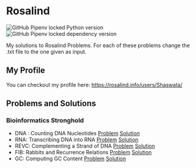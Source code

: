# Rosalind 
![GitHub Pipenv locked Python version](https://img.shields.io/github/pipenv/locked/python-version/ShaswataRoy/Rosalind)
![GitHub Pipenv locked dependency version](https://img.shields.io/github/pipenv/locked/dependency-version/ShaswataRoy/Rosalind/biopython)

My solutions to Rosalind Problems. For each of these problems change the .txt file to the one given as input.


## My Profile
You can checkout my profile here: https://rosalind.info/users/Shaswata/

## Problems and Solutions

### Bioinformatics Stronghold

- DNA : Counting DNA Nucleotides [Problem](https://rosalind.info/problems/dna/) [Solution](https://github.com/ShaswataRoy/Rosalind/tree/main/Counting%20DNA%20Nucleotides)
- RNA: Transcribing DNA into RNA [Problem](https://rosalind.info/problems/rna/) [Solution](https://github.com/ShaswataRoy/Rosalind/tree/main/Transcribing%20DNA%20to%20RNA)
- REVC: Complementing a Strand of DNA [Problem](https://rosalind.info/problems/revc/) [Solution](https://github.com/ShaswataRoy/Rosalind/tree/main/Complementing%20a%20Strand%20of%20DNA)
- FIB: Rabbits and Recurrence Relations [Problem](https://rosalind.info/problems/fib/) [Solution](https://github.com/ShaswataRoy/Rosalind/tree/main/Rabbits%20and%20Recurrence%20Relations)
- GC: Computing GC Content [Problem](https://rosalind.info/problems/gc/) [Solution](https://github.com/ShaswataRoy/Rosalind/tree/main/Computing%20GC%20Content)

